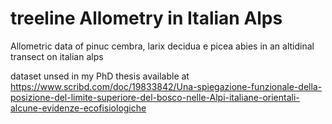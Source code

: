 # treeline Allometry in Italian Alps
Allometric data of pinuc cembra, larix decidua e picea abies in an altidinal transect on italian alps

dataset unsed in my PhD thesis available at https://www.scribd.com/doc/19833842/Una-spiegazione-funzionale-della-posizione-del-limite-superiore-del-bosco-nelle-Alpi-italiane-orientali-alcune-evidenze-ecofisiologiche
